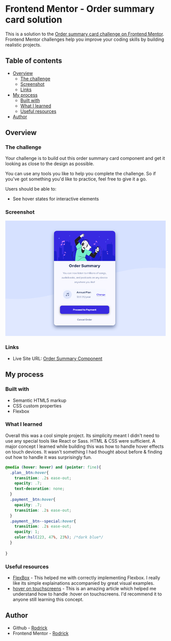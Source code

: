 # Frontend Mentor - Order summary card solution

This is a solution to the [Order summary card challenge on Frontend Mentor](https://www.frontendmentor.io/challenges/order-summary-component-QlPmajDUj). Frontend Mentor challenges help you improve your coding skills by building realistic projects. 

## Table of contents

- [Overview](#overview)
  - [The challenge](#the-challenge)
  - [Screenshot](#screenshot)
  - [Links](#links)
- [My process](#my-process)
  - [Built with](#built-with)
  - [What I learned](#what-i-learned)
  - [Useful resources](#useful-resources)
- [Author](#author)

## Overview

### The challenge

Your challenge is to build out this order summary card component and get it looking as close to the design as possible.

You can use any tools you like to help you complete the challenge. So if you've got something you'd like to practice, feel free to give it a go.

Users should be able to:

- See hover states for interactive elements

### Screenshot

![Screenshot](https://github.com/Rodrick-alt/Order-summary-component/blob/master/images/Screenshot-Muisc-Shop.png)


### Links

- Live Site URL: [Order Summary Component](https://rodrick-alt.github.io/Order-summary-component/)

## My process

### Built with

- Semantic HTML5 markup
- CSS custom properties
- Flexbox

### What I learned

Overall this was a cool simple project. Its simplicity meant I didn't
need to use any special tools like React or Sass. HTML & CSS were sufficient. A major concept I learned while building this was how to handle hover effects on touch devices. It wasn't something I had thought about before & finding out how to handle it was surprisingly fun.

```css
@media (hover: hover) and (pointer: fine){
  .plan__btn:hover{
    transition: .2s ease-out;
    opacity: .7;
    text-decoration: none;
  }
  .payment__btn:hover{
    opacity: .7;
    transition: .2s ease-out;
  }
  .payment__btn--special:hover{
    transition: .2s ease-out;
    opacity: 1;
    color:hsl(223, 47%, 23%); /*dark blue*/
  }

}
```

### Useful resources

- [FlexBox](https://css-tricks.com/snippets/css/a-guide-to-flexbox/) - This helped me with correctly implementing Flexbox. I really like its simple explainations accompanied by great visual examples.
- [hover on touchscreens](https://medium.com/@mezoistvan/finally-a-css-only-solution-to-hover-on-touchscreens-c498af39c31c) - This is an amazing article which helped me understand how to handle :hover on touchscreens. I'd recommend it to anyone still learning this concept.

## Author

- Github - [Rodrick](https://github.com/Rodrick-alt)
- Frontend Mentor - [Rodrick](https://www.frontendmentor.io/profile/Rodrick-alt)
